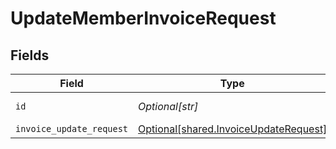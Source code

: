 # UpdateMemberInvoiceRequest


## Fields

| Field                                                                                    | Type                                                                                     | Required                                                                                 | Description                                                                              |
| ---------------------------------------------------------------------------------------- | ---------------------------------------------------------------------------------------- | ---------------------------------------------------------------------------------------- | ---------------------------------------------------------------------------------------- |
| `id`                                                                                     | *Optional[str]*                                                                          | :heavy_check_mark:                                                                       | Unique identifier                                                                        |
| `invoice_update_request`                                                                 | [Optional[shared.InvoiceUpdateRequest]](undefined/models/shared/invoiceupdaterequest.md) | :heavy_minus_sign:                                                                       | N/A                                                                                      |